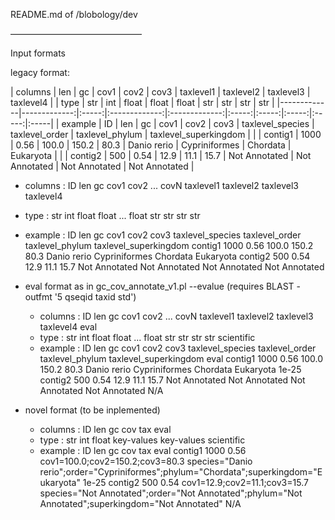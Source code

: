 README.md of /blobology/dev

––––––––––––––––––––––––––––––

Input formats

legacy format:

| columns | len | gc | cov1 | cov2 | cov3  | taxlevel1 | taxlevel2 | taxlevel3 | taxlevel4 |
| type | str | int | float | float | float | str |  str |  str | str | 
|-------------|-------------:|:-----:|:-------------:|:-------------:|:-----:|:-----:|:-----:|:-----:|:-----|
| example | ID | len | gc | cov1 | cov2 | cov3 | taxlevel_species | taxlevel_order | taxlevel_phylum | taxlevel_superkingdom |
| | contig1 | 1000 | 0.56 | 100.0 | 150.2 | 80.3 | Danio rerio | Cypriniformes | Chordata | Eukaryota |
| | contig2 | 500 | 0.54 | 12.9 | 11.1 | 15.7 | Not Annotated | Not Annotated | Not Annotated | Not Annotated |

  - columns : ID len gc cov1 cov2 ... covN  taxlevel1 taxlevel2 taxlevel3 taxlevel4
  - type    : str int float float ... float str  str  str  str 
  - example : ID  len gc  cov1  cov2  cov3  taxlevel_species	taxlevel_order	taxlevel_phylum	taxlevel_superkingdom
              contig1 1000  0.56  100.0 150.2 80.3  Danio rerio Cypriniformes Chordata  Eukaryota
              contig2 500 0.54  12.9  11.1  15.7  Not Annotated Not Annotated Not Annotated Not Annotated

- eval format as in gc_cov_annotate_v1.pl --evalue (requires BLAST -outfmt '5 qseqid taxid std')
  - columns : ID len gc cov1 cov2 ... covN taxlevel1 taxlevel2 taxlevel3 taxlevel4 eval
  - type    : str int float float ... float str  str  str  str scientific
  - example : ID  len gc  cov1  cov2  cov3  taxlevel_species	taxlevel_order	taxlevel_phylum	taxlevel_superkingdom eval
              contig1 1000  0.56  100.0 150.2 80.3  Danio rerio Cypriniformes Chordata  Eukaryota 1e-25
              contig2 500 0.54  12.9  11.1  15.7  Not Annotated Not Annotated Not Annotated Not Annotated N/A

- novel format (to be inplemented)
  - columns : ID len gc cov tax eval
  - type    : str  int float key-values key-values scientific
  - example : ID  len gc  cov  tax eval
              contig1 1000  0.56  cov1=100.0;cov2=150.2;cov3=80.3 species="Danio rerio";order="Cypriniformes";phylum="Chordata";superkingdom="Eukaryota"  1e-25
              contig2 500 0.54  cov1=12.9;cov2=11.1;cov3=15.7 species="Not Annotated";order="Not Annotated";phylum="Not Annotated";superkingdom="Not Annotated" N/A

